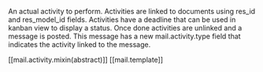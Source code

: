An actual activity to perform. Activities are linked to documents using res_id and res_model_id fields. Activities have a deadline that can be used in kanban view to display a status. Once done activities are unlinked and a message is posted. This message has a new mail.activity.type field that indicates the activity linked to the message.

[[mail.activity.mixin(abstract)]]
[[mail.template]]
